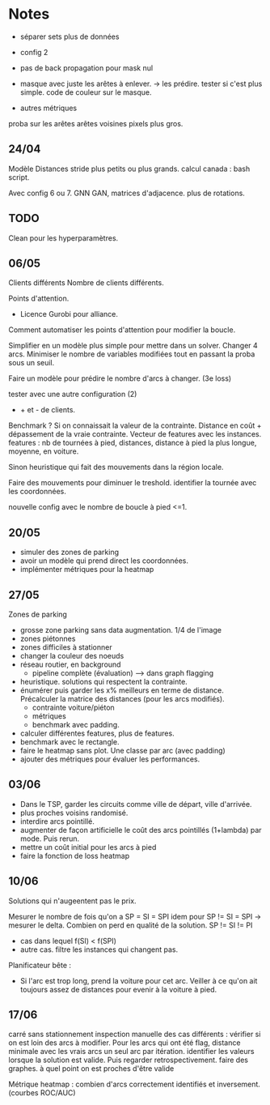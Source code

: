 # Notes

- séparer sets
plus de données
- config 2
- pas de back propagation pour mask nul
- masque avec juste les arêtes à enlever. -> les prédire.
tester si c'est plus simple.
code de couleur sur le masque.

- autres métriques

proba sur les arêtes
arêtes voisines
pixels plus gros.

## 24/04

Modèle Distances
stride plus petits ou plus grands.
calcul canada : bash script.

Avec config 6 ou 7.
GNN
GAN, matrices d'adjacence.
plus de rotations.

## TODO

Clean pour les hyperparamètres.

## 06/05

Clients différents
Nombre de clients différents.

Points d'attention.

- Licence Gurobi pour alliance.

Comment automatiser les points d'attention pour modifier la boucle.

Simplifier en un modèle plus simple pour mettre dans un solver.
Changer 4 arcs. Minimiser le nombre de variables modifiées tout en passant la proba sous un seuil.

Faire un modèle pour prédire le nombre d'arcs à changer. (3e loss)

tester avec une autre configuration (2)

- \+ et - de clients.

Benchmark ? Si on connaissait la valeur de la contrainte. Distance en coût + dépassement de la vraie contrainte.
Vecteur de features avec les instances. features : nb de tournées à pied, distances, distance à pied la plus longue, moyenne, en voiture.

Sinon heuristique qui fait des mouvements dans la région locale.

Faire des mouvements pour diminuer le treshold.
 identifier la tournée avec les coordonnées.

nouvelle config avec le nombre de boucle à pied <=1.

## 20/05

- simuler des zones de parking
- avoir un modèle qui prend direct les coordonnées.
- implémenter métriques pour la heatmap

## 27/05

Zones de parking

- grosse zone parking sans data augmentation. 1/4 de l'image
- zones piétonnes
- zones difficiles à stationner
- changer la couleur des noeuds
- réseau routier, en background
  - pipeline complète (évaluation) --> dans graph flagging
- heuristique. solutions qui respectent la contrainte.
- énumérer puis garder les x% meilleurs en terme de distance. Précalculer la matrice des distances (pour les arcs modifiés).
  - contrainte voiture/piéton
  - métriques
  - benchmark avec padding.
- calculer différentes features, plus de features.
- benchmark avec le rectangle.
- faire le heatmap sans plot. Une classe par arc (avec padding)
- ajouter des métriques pour évaluer les performances.

## 03/06

- Dans le TSP, garder les circuits comme ville de départ, ville d'arrivée.
- plus proches voisins randomisé.
- interdire arcs pointillé.
- augmenter de façon artificielle le coût des arcs pointillés (1+lambda) par mode. Puis rerun.
- mettre un coût initial pour les arcs à pied
- faire la fonction de loss heatmap



## 10/06
Solutions qui n'augeentent pas le prix.

Mesurer le nombre de fois qu'on a SP = SI = SPI
idem pour SP != SI = SPI -> mesurer le delta. Combien on perd en qualité de la solution.
SP != SI != PI 
- cas dans lequel f(SI) < f(SPI)
- autre cas.
filtre les instances qui changent pas.

Planificateur bête : 
- Si l'arc est trop long, prend la voiture pour cet arc. Veiller à ce qu'on ait toujours assez de distances pour evenir à la voiture à pied.

## 17/06

carré sans stationnement
inspection manuelle des cas différents :  vérifier si on est loin des arcs à modifier.
Pour les arcs qui ont été flag, distance minimale avec les vrais arcs
un seul arc par itération.
identifier les valeurs lorsque la solution est valide. Puis regarder retrospectivement.
faire des graphes.
à quel point on est proches d'être valide

Métrique heatmap : combien d'arcs correctement identifiés et inversement. (courbes ROC/AUC)
